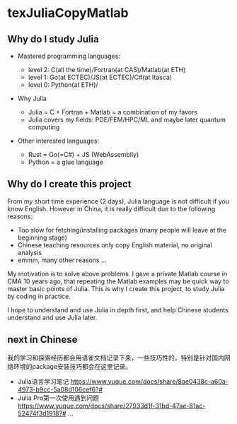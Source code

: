 # texJuliaCopyMatlab

## Why do I study Julia

- Mastered programming languages: 
    - level 2: C(all the time)/Fortran(at CAS)/Matlab(at ETH) 
    - level 1: Go(at ECTEC)/JS(at ECTEC)/C#(at Itasca)
    - level 0: Python(at ETH)/

- Why Julia
    - Julia = C + Fortran + Matlab = a combination of my favors
    - Julia covers my fields: PDE/FEM/HPC/ML and maybe later quantum computing

- Other interested languages:
    - Rust = Go(=C#) + JS (WebAssemblly) 
    - Python = a glue language

## Why do I create this project
From my short time experience (2 days), Julia language is not difficult if you know English. 
However in China, it is really difficult due to the following reasons:

- Too slow for fetching/installing packages (many people will leave at the beginning stage)
- Chinese teaching resources only copy English material, no original analysis
- emmm, many other reasons ...

My motivation is to solve above problems. I gave a private Matlab course in CMA 10 years ago, that repeating the Matlab examples may be quick way to master basic points of Julia. This is why I create this project, to study Julia by coding in practice. 

I hope to understand and use Julia in depth first, and help Chinese students understand and use Julia later. 

## next in Chinese
我的学习和探索经历都会用语雀文档记录下来，一些技巧性的，特别是针对国内网络环境的package安装技巧都会在这里记录。
- Julia语言学习笔记
https://www.yuque.com/docs/share/8ae0438c-a60a-4973-b9cc-5a08d106cef6?#
- Julia Pro第一次使用遇到问题
https://www.yuque.com/docs/share/27933d1f-31bd-47ae-81ac-52474f3d1918?#
...
